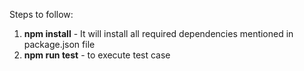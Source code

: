 Steps to follow:

1. **npm install** - It will install all required dependencies mentioned in package.json file
2. **npm run test** - to execute test case
